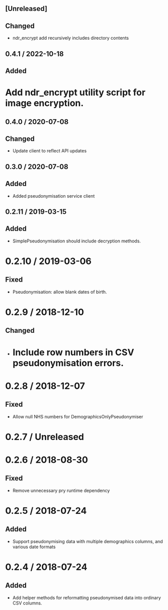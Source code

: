 ## [Unreleased]
## Changed
* ndr_encrypt add recursively includes directory contents

## 0.4.1 / 2022-10-18
## Added
# Add ndr_encrypt utility script for image encryption.

## 0.4.0 / 2020-07-08
## Changed
* Update client to reflect API updates

## 0.3.0 / 2020-07-08
## Added
* Added pseudonymisation service client

## 0.2.11 / 2019-03-15
## Added
* SimplePseudonymisation should include decryption methods.

# 0.2.10 / 2019-03-06
## Fixed
* Pseudonymisation: allow blank dates of birth.

# 0.2.9 / 2018-12-10
## Changed
* # Include row numbers in CSV pseudonymisation errors.

# 0.2.8 / 2018-12-07
## Fixed
* Allow null NHS numbers for DemographicsOnlyPseudonymiser

# 0.2.7 / Unreleased

# 0.2.6 / 2018-08-30
## Fixed
* Remove unnecessary pry runtime dependency

# 0.2.5 / 2018-07-24
## Added
* Support pseudonymising data with multiple demographics columns, and various date formats

# 0.2.4 / 2018-07-24
## Added
* Add helper methods for reformatting pseudonymised data into ordinary CSV columns.
